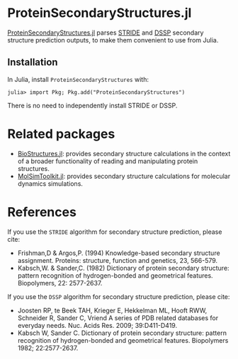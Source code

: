 # ProteinSecondaryStructures.jl

[ProteinSecondaryStructures.jl](https://github.com/biojulia/ProteinSecondaryStructures.jl) parses [STRIDE](http://webclu.bio.wzw.tum.de/stride/) and [DSSP](https://github.com/PDB-REDO/dssp) secondary structure prediction outputs, to make them convenient to use from Julia. 
 
## Installation

In Julia, install `ProteinSecondaryStructures` with:

```julia-repl
julia> import Pkg; Pkg.add("ProteinSecondaryStructures")
```

There is no need to independently install STRIDE or DSSP.

# Related packages

- [BioStructures.jl](https://biojulia.dev/BioStructures.jl/stable/documentation/#Assigning-secondary-structure): provides
  secondary structure calculations in the context of a broader functionality of reading and manipulating protein structures.
- [MolSimToolkit.jl](https://m3g.github.io/MolSimToolkit.jl/stable/secondary_structures/): provides secondary structure calculations for
  molecular dynamics simulations. 

# References

If you use the `STRIDE` algorithm for secondary structure prediction, please cite:

- Frishman,D & Argos,P. (1994) Knowledge-based secondary structure assignment. Proteins: structure, function and genetics, 23, 566-579.
- Kabsch,W. & Sander,C. (1982) Dictionary of protein secondary structure: pattern recognition of hydrogen-bonded and geometrical features. Biopolymers, 22: 2577-2637.

If you use the `DSSP` algorithm for secondary structure prediction, please cite:

- Joosten RP, te Beek TAH, Krieger E, Hekkelman ML, Hooft RWW, Schneider R, Sander C, Vriend A series of PDB related databases for everyday needs. Nuc. Acids Res. 2009; 39:D411-D419.
- Kabsch W, Sander C. Dictionary of protein secondary structure: pattern recognition of hydrogen-bonded and geometrical features. Biopolymers 1982; 22:2577-2637. 

